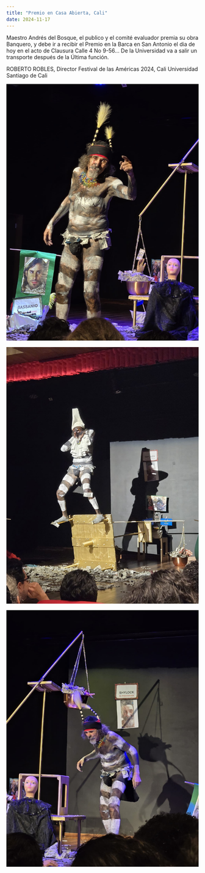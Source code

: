 ```yaml
---
title: "Premio en Casa Abierta, Cali"
date: 2024-11-17
---
```


Maestro Andrés del Bosque, el publico y el comité evaluador premia su obra Banquero, y debe ir a recibir el Premio en la Barca en San Antonio el dia de hoy en el acto de Clausura Calle 4 No 9-56... De la Universidad va a salir un transporte después de la Última función.

ROBERTO ROBLES, Director Festival de las Américas 2024, Cali Universidad Santiago de Cali

<!--more-->

![](1-1.jpg)

![](2-1.jpg)

![](3-1.jpg)
